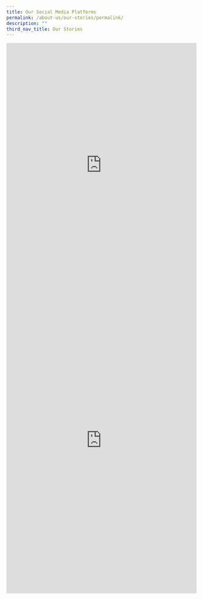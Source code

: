 ```yaml
---
title: Our Social Media Platforms
permalink: /about-us/our-stories/permalink/
description: ""
third_nav_title: Our Stories
---
```

<iframe allow="autoplay; clipboard-write; encrypted-media; picture-in-picture; web-share" allowfullscreen="true" frameborder="0" scrolling="no" style="border:none;overflow:hidden" height="639" width="500" src="https://www.facebook.com/plugins/post.php?href=https%3A%2F%2Fwww.facebook.com%2Fmeridiansec%2Fposts%2Fpfbid02M2Mx2TSrsxa5uuLF8iSQtrNLuPYEWhWERGgia1xNCbBK2rRZN3X682LDgJUPWqaol&amp;show_text=true&amp;width=500"></iframe>

<br>

<iframe allow="autoplay; clipboard-write; encrypted-media; picture-in-picture; web-share" allowfullscreen="true" frameborder="0" scrolling="no" style="border:none;overflow:hidden" height="805" width="500" src="https://www.facebook.com/plugins/post.php?href=https%3A%2F%2Fwww.facebook.com%2Fmeridiansec%2Fposts%2Fpfbid02G9HmENp8PHeZ7mzQ8MzcYRgoHTpywV8rN8JgmPaztv5BsexS8vNx5GuAmYcc7hWyl&amp;show_text=true&amp;width=500"></iframe>

<br>

